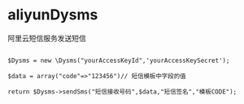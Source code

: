 # aliyunDysms
阿里云短信服务发送短信


```require_once 'aliyunDysms/Dysms.php';

$Dysms = new \Dysms("yourAccessKeyId",'yourAccessKeySecret');

$data = array("code"=>"123456")// 短信模板中字段的值

return $Dysms->sendSms("短信接收号码",$data,"短信签名","模板CODE");
